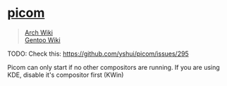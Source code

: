# [picom](https://github.com/yshui/picom)

> [Arch Wiki](https://wiki.archlinux.org/index.php/Picom)\
> [Gentoo Wiki](https://wiki.gentoo.org/wiki/Picom)

TODO: Check this: <https://github.com/yshui/picom/issues/295>

Picom can only start if no other compositors are running. If you are using
KDE, disable it's compositor first (KWin)
